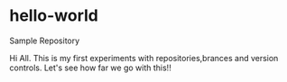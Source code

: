 # hello-world
Sample Repository

Hi All. This is my first experiments with repositories,brances and version controls.
Let's see how far we go with this!!

